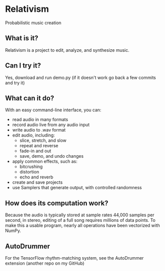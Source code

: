 # Relativism

Probabilistic music creation

## What is it?

Relativism is a project to edit, analyze,
and synthesize music.

## Can I try it?
Yes, download and run demo.py (if it doesn't work go back a few commits and try it)

## What can it do?
With an easy command-line interface, you can:
* read audio in many formats
* record audio live from any audio input
* write audio to .wav format
* edit audio, including:
    * slice, stretch, and slow
    * repeat and reverse
    * fade-in and out
    * save, demo, and undo changes
* apply common effects, such as:
    * bitcrushing
    * distortion
    * echo and reverb
* create and save projects
* use Samplers that generate output, with controlled randomness

## How does its computation work?

Because the audio is typically stored at sample rates 44,000 samples per second, in stereo, 
editing of a full song requires millions of data points. To make this a usable program, nearly
all operations have been vectorized with NumPy.

## AutoDrummer

For the TensorFlow rhythm-matching system, see the AutoDrummer extension (another repo on my GitHub)
